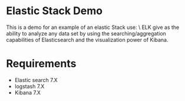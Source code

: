 # Elastic Stack Demo
This is a demo for an example of an elastic Stack use: \\
ELK give as the ability to analyze any data set by using the searching/aggregation capabilities of Elasticsearch and the visualization power of Kibana. 

# Requirements 
* Elastic search 7.X
* logstash 7.X
* Kibana 7.X

